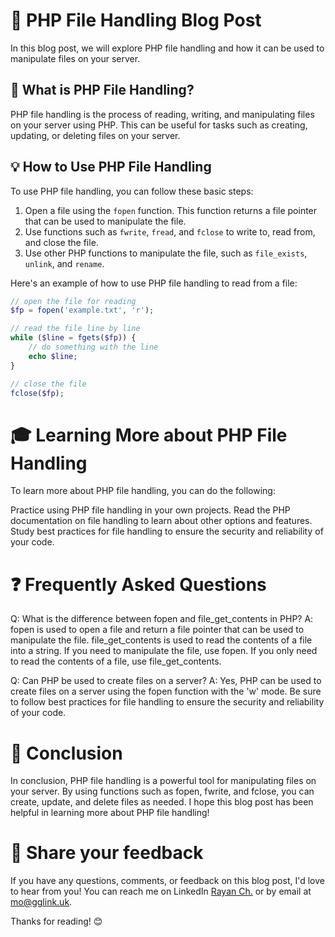 # 📁 PHP File Handling Blog Post

In this blog post, we will explore PHP file handling and how it can be used to manipulate files on your server.

## 🌟 What is PHP File Handling?

PHP file handling is the process of reading, writing, and manipulating files on your server using PHP. This can be useful for tasks such as creating, updating, or deleting files on your server.

## 💡 How to Use PHP File Handling

To use PHP file handling, you can follow these basic steps:

1. Open a file using the `fopen` function. This function returns a file pointer that can be used to manipulate the file.
2. Use functions such as `fwrite`, `fread`, and `fclose` to write to, read from, and close the file.
3. Use other PHP functions to manipulate the file, such as `file_exists`, `unlink`, and `rename`.

Here's an example of how to use PHP file handling to read from a file:

```php
// open the file for reading
$fp = fopen('example.txt', 'r');

// read the file line by line
while ($line = fgets($fp)) {
    // do something with the line
    echo $line;
}

// close the file
fclose($fp);
```
# 🎓 Learning More about PHP File Handling
To learn more about PHP file handling, you can do the following:

Practice using PHP file handling in your own projects.
Read the PHP documentation on file handling to learn about other options and features.
Study best practices for file handling to ensure the security and reliability of your code.
# ❓ Frequently Asked Questions
Q: What is the difference between fopen and file_get_contents in PHP?
A: fopen is used to open a file and return a file pointer that can be used to manipulate the file. file_get_contents is used to read the contents of a file into a string. If you need to manipulate the file, use fopen. If you only need to read the contents of a file, use file_get_contents.

Q: Can PHP be used to create files on a server?
A: Yes, PHP can be used to create files on a server using the fopen function with the 'w' mode. Be sure to follow best practices for file handling to ensure the security and reliability of your code.

# 🎉 Conclusion
In conclusion, PHP file handling is a powerful tool for manipulating files on your server. By using functions such as fopen, fwrite, and fclose, you can create, update, and delete files as needed. I hope this blog post has been helpful in learning more about PHP file handling!

# 📣 Share your feedback

If you have any questions, comments, or feedback on this blog post, I'd love to hear from you! You can reach me on LinkedIn [Rayan Ch.](https://www.linkedin.com/in/rayan-ch-b787ab224/) or by email at [mo@gglink.uk](mailto:mo@gglink.uk).

Thanks for reading! 😊
